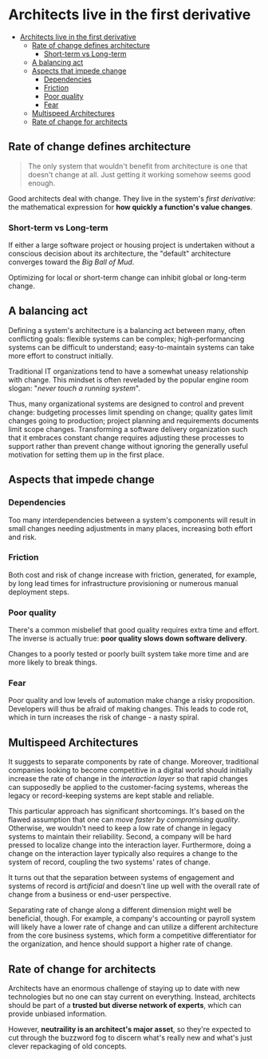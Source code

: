 # Architects live in the first derivative

- [Architects live in the first derivative](#architects-live-in-the-first-derivative)
  - [Rate of change defines architecture](#rate-of-change-defines-architecture)
    - [Short-term vs Long-term](#short-term-vs-long-term)
  - [A balancing act](#a-balancing-act)
  - [Aspects that impede change](#aspects-that-impede-change)
    - [Dependencies](#dependencies)
    - [Friction](#friction)
    - [Poor quality](#poor-quality)
    - [Fear](#fear)
  - [Multispeed Architectures](#multispeed-architectures)
  - [Rate of change for architects](#rate-of-change-for-architects)

## Rate of change defines architecture

> The only system that wouldn't benefit from architecture is one that doesn't change at all. Just getting it working somehow seems good enough.

Good architects deal with change. They live in the system's _first derivative_: the mathematical expression for __how quickly a function's value changes__.

### Short-term vs Long-term

If either a large software project or housing project is undertaken without a conscious decision about its architecture, the "default" architecture converges toward the _Big Ball of Mud_.

Optimizing for local or short-term change can inhibit global or long-term change.

## A balancing act

Defining a system's architecture is a balancing act between many, often conflicting goals: flexible systems can be complex; high-performancing systems can be difficult to understand; easy-to-maintain systems can take more effort to construct initially.

Traditional IT organizations tend to have a somewhat uneasy relationship with change. This mindset is often reveladed by the popular engine room slogan: "_never touch a running system_".

Thus, many organizational systems are designed to control and prevent change: budgeting processes limit spending on change; quality gates limit changes going to production; project planning and requirements documents limit scope changes. Transforming a software delivery organization such that it embraces constant change requires adjusting these processes to support rather than prevent change without ignoring the generally useful motivation for setting them up in the first place.

## Aspects that impede change

### Dependencies

Too many interdependencies between a system's components will result in small changes needing adjustments in many places, increasing both effort and risk.

### Friction

Both cost and risk of change increase with friction, generated, for example, by long lead times for infrastructure provisioning or numerous manual deployment steps.

### Poor quality

There's a common misbelief that good quality requires extra time and effort. The inverse is actually true: __poor quality slows down software delivery__.

Changes to a poorly tested or poorly built system take more time and are more likely to break things.

### Fear

Poor quality and low levels of automation make change a risky proposition. Developers will thus be afraid of making changes. This leads to code rot, which in turn increases the risk of change - a nasty spiral.

## Multispeed Architectures

It suggests to separate components by rate of change. Moreover, traditional companies looking to become competitive in a digital world should initially increase the rate of change in the _interaction layer_ so that rapid changes can supposedly be applied to the customer-facing systems, whereas the legacy or record-keeping systems are kept stable and reliable.

This particular approach has significant shortcomings. It's based on the flawed assumption that one can _move faster by compromising quality_. Otherwise, we wouldn't need to keep a low rate of change in legacy systems to maintain their reliability. Second, a company will be hard pressed to localize change into the interaction layer. Furthermore, doing a change on the interaction layer typically also requires a change to the system of record, coupling the two systems' rates of change.

It turns out that the separation between systems of engagement and systems of record is _artificial_ and doesn't line up well with the overall rate of change from a business or end-user perspective.

Separating rate of change along a different dimension might well be beneficial, though. For example, a company's accounting or payroll system will likely have a lower rate of change and can utilize a different architecture from the core business systems, which form a competitive differentiator for the organization, and hence should support a higher rate of change.

## Rate of change for architects

Architects have an enormous challenge of staying up to date with new technologies but no one can stay current on everything. Instead, architects should be part of a __trusted but diverse network of experts__, which can provide unbiased information.

However, __neutraility is an architect's major asset__, so they're expected to cut through the buzzword fog to discern what's really new and what's just clever repackaging of old concepts.
